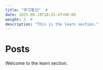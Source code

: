 ```yaml
---
title: "学习笔记"  # 
date: 2025-08-18T18:25:47+08:00
weight: 2  #
description: "This is the learn section."
---
```


# Posts
Welcome to the learn section.
